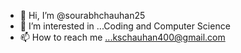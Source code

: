 - 👋 Hi, I’m @sourabhchauhan25
- 👀 I’m interested in ...Coding and Computer Science
- 📫 How to reach me ...kschauhan400@gmail.com

<!---
sourabhchauhan25/sourabhchauhan25 is a ✨ special ✨ repository because its `README.md` (this file) appears on your GitHub profile.
You can click the Preview link to take a look at your changes.
--->
